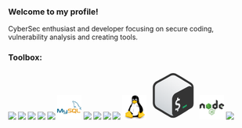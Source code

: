### Welcome to my profile!

CyberSec enthusiast and developer focusing on secure coding, vulnerability analysis and creating tools.


<h3 align="left">Toolbox:</h3>
<div>
  <img height='50em' src='https://cdn.worldvectorlogo.com/logos/html-1.svg'>
  <img height='50em' src='https://cdn.worldvectorlogo.com/logos/css-3.svg'>
  <img height='50em' src='https://cdn.worldvectorlogo.com/logos/python-5.svg'>
  <img height='50em' src='https://www.php.net/images/logos/new-php-logo.svg'>
  <img height='50em' src='https://cdn.worldvectorlogo.com/logos/laravel-2.svg'>
  <img height='50em' src='https://raw.githubusercontent.com/devicons/devicon/master/icons/mysql/mysql-original-wordmark.svg'>
  <img height='50em' src='https://cdn.worldvectorlogo.com/logos/logo-javascript.svg'>
  <img height='50em' src='https://cdn.worldvectorlogo.com/logos/typescript.svg'>
  <img height='50em' src='https://raw.githubusercontent.com/gist/Xainey/d5bde7d01dcbac51ac951810e94313aa/raw/6c858c46726541b48ddaaebab29c41c07a196394/PowerShell.svg'>
  <img height='50em' src='https://www.vectorlogo.zone/logos/git-scm/git-scm-icon.svg'>
  <img height='50em' src='https://raw.githubusercontent.com/devicons/devicon/master/icons/linux/linux-original.svg'>
  <svg xmlns="http://www.w3.org/2000/svg" x="0px" y="0px" width="100" height="100" viewBox="0 0 48 48">
<linearGradient id="FAKZ2g97PrDXJBy36-66Qa_8gWOBXY72Osj_gr1" x1="35.753" x2="11.271" y1="3.643" y2="46.048" gradientUnits="userSpaceOnUse"><stop offset="0" stop-color="#f9f9f9"></stop><stop offset=".26" stop-color="#f0f1f2"></stop><stop offset=".678" stop-color="#d9dcdf"></stop><stop offset="1" stop-color="#c2c8cc"></stop></linearGradient><path fill="url(#FAKZ2g97PrDXJBy36-66Qa_8gWOBXY72Osj_gr1)" fill-rule="evenodd" d="M22.903,3.286c0.679-0.381,1.515-0.381,2.193,0	c3.355,1.883,13.451,7.551,16.807,9.434C42.582,13.1,43,13.804,43,14.566c0,3.766,0,15.101,0,18.867	c0,0.762-0.418,1.466-1.097,1.847c-3.355,1.883-13.451,7.551-16.807,9.434c-0.679,0.381-1.515,0.381-2.193,0	c-3.355-1.883-13.451-7.551-16.807-9.434C5.418,34.899,5,34.196,5,33.434c0-3.766,0-15.101,0-18.867	c0-0.762,0.418-1.466,1.097-1.847C9.451,10.837,19.549,5.169,22.903,3.286z" clip-rule="evenodd"></path><path fill="#343434" d="M23.987,46.221c-1.085,0-2.171-0.252-3.165-0.757c-2.22-1.127-5.118-2.899-7.921-4.613	c-1.973-1.206-3.836-2.346-5.297-3.157C5.381,36.458,4,34.113,4,31.572V16.627c0-2.59,1.417-4.955,3.699-6.173	c3.733-1.989,9.717-5.234,12.878-7.01l0,0c2.11-1.184,4.733-1.184,6.844,0c3.576,2.007,10.369,6.064,14.252,8.513	C43.13,12.874,44,14.453,44,16.182V32c0,2.4-0.859,4.048-2.553,4.895c-0.944,0.531-2.628,1.576-4.578,2.787	c-3.032,1.882-6.806,4.225-9.564,5.705C26.27,45.942,25.128,46.221,23.987,46.221z M21.556,5.188	C18.384,6.97,12.382,10.226,8.64,12.22C7.012,13.088,6,14.776,6,16.627v14.945c0,1.814,0.987,3.49,2.576,4.373	c1.498,0.832,3.378,1.981,5.369,3.199c2.77,1.693,5.634,3.445,7.783,4.536c1.458,0.739,3.188,0.717,4.631-0.056	c2.703-1.451,6.447-3.775,9.456-5.643c1.97-1.223,3.671-2.279,4.696-2.854C41.835,34.464,42,33.109,42,32V16.182	c0-1.037-0.521-1.983-1.392-2.532c-3.862-2.435-10.613-6.467-14.165-8.461C24.913,4.331,23.086,4.331,21.556,5.188L21.556,5.188z"></path><path fill="#343434" d="M22.977,41.654L22.92,28.216c-0.011-2.594,1.413-4.981,3.701-6.204l12.01-6.416	c1.998-1.068,4.414,0.38,4.414,2.646v14.73c0,1.041-0.54,2.008-1.426,2.554l-14.068,8.668	C25.557,45.424,22.987,43.996,22.977,41.654z"></path><linearGradient id="FAKZ2g97PrDXJBy36-66Qb_8gWOBXY72Osj_gr2" x1="32.281" x2="23.433" y1="26.55" y2="41.876" gradientUnits="userSpaceOnUse"><stop offset="0" stop-color="#f9f9f9"></stop><stop offset=".26" stop-color="#f0f1f2"></stop><stop offset=".678" stop-color="#d9dcdf"></stop><stop offset="1" stop-color="#c2c8cc"></stop></linearGradient><path fill="url(#FAKZ2g97PrDXJBy36-66Qb_8gWOBXY72Osj_gr2)" d="M28.799,26.274	c0.123-0.063,0.225,0.014,0.227,0.176l0.013,1.32c0.552-0.219,1.032-0.278,1.467-0.177c0.095,0.024,0.136,0.153,0.098,0.306	l-0.291,1.169c-0.024,0.089-0.072,0.178-0.132,0.233c-0.026,0.025-0.052,0.044-0.077,0.057c-0.04,0.02-0.078,0.026-0.114,0.019	c-0.199-0.045-0.671-0.148-1.413,0.228c-0.778,0.395-1.051,1.071-1.046,1.573c0.007,0.601,0.315,0.783,1.377,0.802	c1.416,0.023,2.027,0.643,2.042,2.067c0.016,1.402-0.733,2.905-1.876,3.826l0.025,1.308c0.001,0.157-0.1,0.338-0.225,0.4	l-0.775,0.445c-0.123,0.063-0.225-0.014-0.227-0.172l-0.013-1.286c-0.664,0.276-1.334,0.342-1.763,0.17	c-0.082-0.032-0.117-0.152-0.084-0.288l0.28-1.181c0.022-0.092,0.071-0.186,0.138-0.246c0.023-0.023,0.048-0.04,0.072-0.053	c0.044-0.022,0.087-0.027,0.124-0.013c0.462,0.155,1.053,0.082,1.622-0.206c0.722-0.365,1.206-1.102,1.198-1.834	c-0.007-0.664-0.366-0.939-1.241-0.946c-1.113,0.002-2.151-0.216-2.168-1.855c-0.014-1.35,0.688-2.753,1.799-3.641l-0.013-1.319	c-0.001-0.162,0.098-0.34,0.225-0.405L28.799,26.274z"></path><path fill="#21a366" d="M37.226,34.857l-3.704,2.185c-0.109,0.061-0.244-0.019-0.244-0.143v-1.252	c0-0.113,0.061-0.217,0.16-0.273l3.704-2.185c0.111-0.061,0.246,0.019,0.246,0.145v1.248C37.388,34.697,37.326,34.801,37.226,34.857"></path>
</svg>
  <img height='50em' src='https://raw.githubusercontent.com/devicons/devicon/master/icons/nodejs/nodejs-original-wordmark.svg'>
  <img height='50em' src='https://cdn.worldvectorlogo.com/logos/c-1.svg'>
</div>




 

